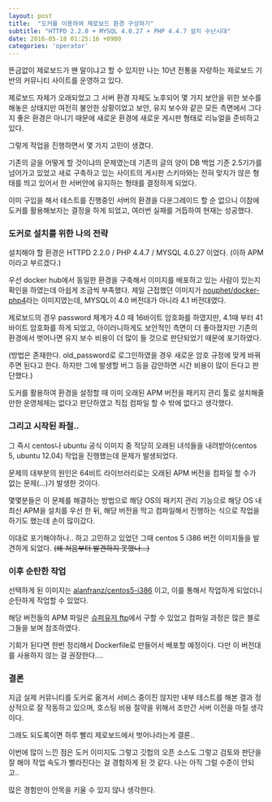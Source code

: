 ```yaml
---
layout: post
title:  "도커를 이용하여 제로보드 환경 구성하기"
subtitle: "HTTPD 2.2.0 + MYSQL 4.0.27 + PHP 4.4.7 설치 수난시대"
date: 2016-05-18 01:25:16 +0900
categories: 'operator'
---
```


뜬금없이 제로보드가 왠 말이냐고 할 수 있지만 나는 10년 전통을 자랑하는  제로보드 기반의 커뮤니티 사이트를 운영하고 있다.

제로보드 자체가 오래되었고 그 서버  환경 자체도 노후되어 몇 가지 보안을 위한 보수를 해놓은 상태지만 여전히 불안한 상황이었고 보안, 유지 보수와 같은 모든 측면에서 그다지 좋은 환경은 아니기 때문에 새로운 환경에 새로운 게시판 형태로 리뉴얼을 준비하고 있다.

그렇게 작업을 진행하면서 몇 가지 고민이 생겼다.

기존의 글을 어떻게 할 것이냐의 문제였는데 기존의 글의 양이 DB 백업 기준 2.5기가를 넘어가고 있었고 새로 구축하고 있는 사이트의 게시판 스키마와는 전혀 맞지가 않은 형태를 띄고 있어서 한 서버안에 유지하는 형태를 결정하게 되었다.

이미 구입을 해서 테스트를 진행중인 서버의 환경을 다운그레이드 할 순 없으니 이참에 도커를 활용해보자는 결정을 하게 되었고, 여러번 실패를 거듭하여 현재는 성공했다.

### 도커로 설치를 위한 나의 전략

설치해야 할 환경은 HTTPD 2.2.0 / PHP 4.4.7 / MYSQL 4.0.27 이었다. (이하 APM 이라고 부르겠다.)

우선 docker hub에서 동일한 환경을 구축해서 이미지를 배포하고 있는 사람이 있는지 확인을 하였는데 아쉽게 조금씩 부족했다. 제일 근접했던 이미지가 <a href="https://hub.docker.com/r/nouphet/docker-php4/" target="_blank">nouphet/docker-php4</a>라는 이미지였는데, MYSQL이 4.0 버전대가 아니라 4.1 버전대였다.

제로보드의 경우 password 체계가 4.0 때 16바이트 암호화를 하였지만, 4.1때 부터 41바이트 암호화를 하게 되었고, 아이러니하게도 보안적인 측면이 더 좋아졌지만 기존의 환경에서 벗어나면 유지 보수 비용이 더 많이 들 것으로 판단되었기 때문에 포기하였다.

(방법은 존재한다. old\_password로 로그인하였을 경우 새로운 암호 규정에 맞게 바꿔주면 된다고 한다. 하지만 그에 발생할 버그 등을 감안하면 시간 비용이 많이 든다고 판단했다.)

도커를 활용하여 환경을 설정할 때 이미 오래된 APM 버전을 패키지 관리 툴로 설치해줄만한 운영체제는 없다고 판단하였고 직접 컴파일 할 수 밖에 없다고 생각했다.

### 그리고 시작된 좌절..

그 즉시 centos나 ubuntu 공식 이미지 중 적당히 오래된 녀석들을 내려받아(centos 5, ubuntu 12.04) 작업을 진행했는데 문제가 발생되었다.

문제의 대부분의 원인은 64비트 라이브러리로는 오래된 APM 버전을 컴파일 할 수가 없는 문제(...)가 발생한 것이다.

몇몇분들은 이 문제를 해결하는 방법으로 해당 OS의 패키지 관리 기능으로 해당 OS 내 최신 APM을 설치를 우선 한 뒤, 해당 버전을 막고 컴파일해서 진행하는 식으로 작업을 하기도 했는데 손이 많이갔다.

이대로 포기해야하나.. 하고 고민하고 있었던 그때 centos 5 i386 버전 이미지들을 발견하게 되었다. <del>(왜 처음부터 발견하지 못했나...)</del>

### 이후 순탄한 작업

선택하게 된 이미지는 <a href="https://hub.docker.com/r/alanfranz/centos5-i386/" target="_blank">alanfranz/centos5-i386</a> 이고, 이를 통해서 작업하게 되었더니 순탄하게 작업할 수 있었다.

해당 버전들의 APM 파일은 <a href="http://ftp.superuser.co.kr/" target="_blank">슈퍼유저 ftp</a>에서 구할 수 있었고 컴파일 과정은 많은 블로그들을 보며 참조하였다.

기회가 된다면 한번 정리해서 Dockerfile로 만들어서 배포할 예정이다. 다만 이 버전대를 사용하지 않는 걸 권장한다....

### 결론

지금 실제 커뮤니티를 도커로 옮겨서 서비스 중이진 않지만 내부 테스트를 해본 결과 정상적으로 잘 작동하고 있으며, 호스팅 비용 절약을 위해서 조만간 서버 이전을 마칠 생각이다.

그래도 되도록이면 하루 빨리 제로보드에서 벗어나라는게 결론.. 

이번에 많이 느낀 점은 도커 이미지도 그렇고 깃헙의 오픈 소스도 그렇고 검토와 판단을 잘 해야  작업 속도가 빨라진다는 걸 경험하게 된 것 같다. 나는 아직 그럴 수준이 안되고.. 

많은 경험만이 안목을 키울 수 있지 않나 생각한다.
